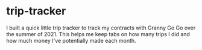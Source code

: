 # trip-tracker
I built a quick little trip tracker to track my contracts with Granny Go Go over the summer of 2021. This helps me keep tabs on how many trips I did and how much money I've potentially made each month.
